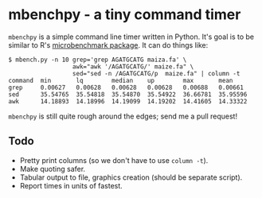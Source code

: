 # mbenchpy - a tiny command timer


`mbenchpy` is a simple command line timer written in Python. It's goal is to
be similar to R's [microbenchmark
package](http://cran.r-project.org/web/packages/microbenchmark/index.html). It
can do things like:

    $ mbench.py -n 10 grep='grep AGATGCATG maiza.fa' \
                      awk="awk '/AGATGCATG/' maize.fa" \
                      sed="sed -n /AGATGCATG/p  maize.fa" | column -t
    command  min       lq        median    up        max       mean
    grep     0.00627   0.00628   0.00628   0.00628   0.00688   0.00661
    sed      35.54765  35.54818  35.54870  35.54922  36.66781  35.95596
    awk      14.18893  14.18996  14.19099  14.19202  14.41605  14.33322

`mbenchpy` is still quite rough around the edges; send me a pull request!

## Todo

- Pretty print columns (so we don't have to use `column -t`).
- Make quoting safer.
- Tabular output to file, graphics creation (should be separate script).
- Report times in units of fastest.
